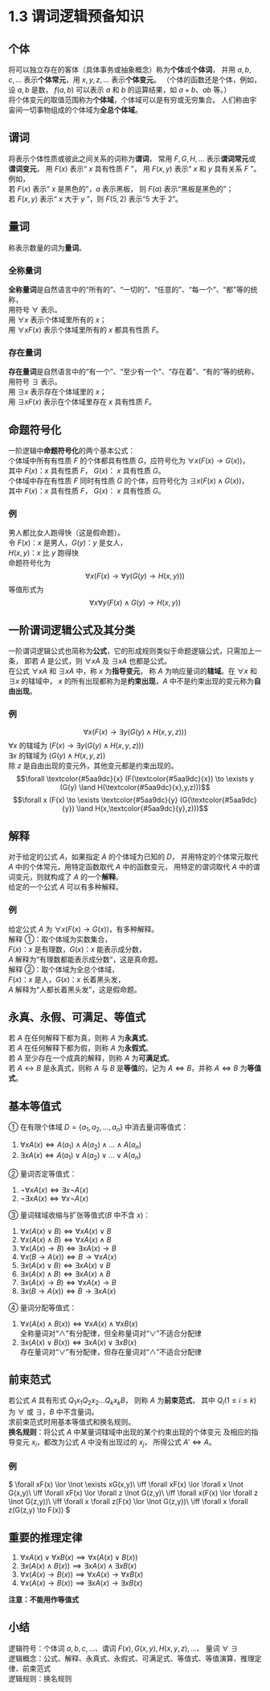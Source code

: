# 1.3 谓词逻辑预备知识

## 个体

将可以独立存在的客体（具体事务或抽象概念）称为**个体**或**个体词**，
并用 $a,b,c,...$ 表示**个体常元**，用 $x,y,z,...$ 表示**个体变元**。
（个体的函数还是个体，例如，设 $a,b$ 是数，
$f(a,b)$ 可以表示 $a$ 和 $b$ 的运算结果，如 $a+b$、$ab$ 等。）\
将个体变元的取值范围称为**个体域**，个体域可以是有穷或无穷集合。
人们称由宇宙间一切事物组成的个体域为**全总个体域**。

## 谓词

将表示个体性质或彼此之间关系的词称为**谓词**，
常用 $F,G,H,...$ 表示**谓词常元**或**谓词变元**，
用 $F(x)$ 表示“ $x$ 具有性质 $F$ ”，
用 $F(x,y)$ 表示“ $x$ 和 $y$ 具有关系 $F$ ”。\
例如，\
若 $F(x)$ 表示“ $x$ 是黑色的”，$a$ 表示黑板，
则 $F(a)$ 表示“黑板是黑色的”；\
若 $F(x,y)$ 表示“ $x$ 大于 $y$ ”，则 $F(5,2)$ 表示“5 大于 2”。

## 量词

称表示数量的词为**量词**。

### 全称量词

**全称量词**是自然语言中的“所有的”、“一切的”、“任意的”、“每一个”、“都”等的统称，\
用符号 $\forall$ 表示。\
用 $\forall x$ 表示个体域里所有的 $x$；\
用 $\forall x F(x)$ 表示个体域里所有的 $x$ 都具有性质 $F$。

### 存在量词

**存在量词**是自然语言中的“有一个”、“至少有一个”、“存在着”、“有的”等的统称，\
用符号 $\exists$ 表示。\
用 $\exists x$ 表示存在个体域里的 $x$；\
用 $\exists x F(x)$ 表示在个体域里存在 $x$ 具有性质 $F$。

## 命题符号化

一阶逻辑中**命题符号化**的两个基本公式：\
个体域中所有有性质 $F$ 的个体都具有性质 $G$，应符号化为
$\forall x (F(x) \to G(x))$，\
其中 $F(x)$：$x$ 具有性质 $F$， $G(x)$： $x$ 具有性质 $G$。\
个体域中存在有性质 $F$ 同时有性质 $G$ 的个体，应符号化为
$\exists x (F(x) \land G(x))$，\
其中 $F(x)$：$x$ 具有性质 $F$， $G(x)$： $x$ 具有性质 $G$。

### 例

男人都比女人跑得快（这是假命题）。\
令 $F(x)$：$x$ 是男人，$G(y)$：$y$ 是女人，\
$H(x,y)$：$x$ 比 $y$ 跑得快\
命题符号化为 $$\forall x (F(x) \to \forall y (G(y) \to H(x,y)))$$
等值形式为 $$\forall x \forall y (F(x) \land G(y) \to H(x,y))$$

## 一阶谓词逻辑公式及其分类

一阶谓词逻辑公式也简称为**公式**，它的形成规则类似于命题逻辑公式，只需加上一条，
即若 $A$ 是公式，则 $\forall x A$ 及 $\exists x A$ 也都是公式。\
在公式 $\forall x A$ 和 $\exists x A$ 中，称 $x$ 为**指导变元**，
称 $A$ 为响应量词的**辖域**。在 $\forall x$ 和 $\exists x$ 的辖域中，
$x$ 的所有出现都称为是**约束出现**，$A$ 中不是约束出现的变元称为**自由出现**。

### 例

$$\forall x (F(x) \to \exists y (G(y) \land H(x,y,z)))$$
$\forall x$ 的辖域为 $(F(x) \to \exists y (G(y) \land H(x,y,z)))$\
$\exists x$ 的辖域为 $(G(y) \land H(x,y,z))$\
除 $z$ 是自由出现的变元外，其他变元都是约束出现的。
$$\forall \textcolor{#5aa9dc}{x} (F(\textcolor{#5aa9dc}{x}) \to \exists y (G(y) \land H(\textcolor{#5aa9dc}{x},y,z)))$$
$$\forall x (F(x) \to \exists \textcolor{#5aa9dc}{y} (G(\textcolor{#5aa9dc}{y}) \land H(x,\textcolor{#5aa9dc}{y},z)))$$

## 解释

对于给定的公式 $A$，如果指定 $A$ 的个体域为已知的 $D$，
并用特定的个体常元取代 $A$ 中的个体常元，用特定函数取代 $A$ 中的函数变元，
用特定的谓词取代 $A$ 中的谓词变元，则就构成了 $A$ 的一个**解释**。\
给定的一个公式 $A$ 可以有多种解释。

### 例

给定公式 $A$ 为 $\forall x (F(x) \to G(x))$，有多种解释。\
解释 ①：取个体域为实数集合，\
$F(x)$：$x$ 是有理数，$G(x)$：$x$ 能表示成分数，\
$A$ 解释为“有理数都能表示成分数”，这是真命题。\
解释 ②：取个体域为全总个体域，\
$F(x)$：$x$ 是人，$G(x)$：$x$ 长着黑头发，\
$A$ 解释为“人都长着黑头发”，这是假命题。

## 永真、永假、可满足、等值式

若 $A$ 在任何解释下都为真，则称 $A$ 为**永真式**。\
若 $A$ 在任何解释下都为假，则称 $A$ 为**永假式**。\
若 $A$ 至少存在一个成真的解释，则称 $A$ 为**可满足式**。\
若 $A \leftrightarrow B$ 是永真式，则称 $A$ 与 $B$ 是**等值**的，记为 $A \iff B$，并称 $A \iff B$ 为**等值式**。

## 基本等值式

① 在有限个体域 $D=\{a_1,a_2,...,a_n\}$ 中消去量词等值式：
1. $\forall x A(x) \iff A(a_1) \land A(a_2) \land ... \land A(a_n)$
2. $\exists x A(x) \iff A(a_1) \lor A(a_2) \lor ... \lor A(a_n)$

② 量词否定等值式：
1. $\lnot \forall x A(x) \iff \exists x \lnot A(x)$
2. $\lnot \exists x A(x) \iff \forall x \lnot A(x)$

③ 量词辖域收缩与扩张等值式($B$ 中不含 $x$)：
1. $\forall x (A(x) \lor B) \iff \forall x A(x) \lor B$
2. $\forall x (A(x) \land B) \iff \forall x A(x) \land B$
3. $\forall x (A(x) \to B) \iff \exists x A(x) \to B$
4. $\forall x (B \to A(x)) \iff B \to \forall x A(x)$
5. $\exists x (A(x) \lor B) \iff \exists x A(x) \lor B$
6. $\exists x (A(x) \land B) \iff \exists x A(x) \land B$
7. $\exists x (A(x) \to B) \iff \forall x A(x) \to B$
8. $\exists x (B \to A(x)) \iff B \to \exists x A(x)$

④ 量词分配等值式：
1. $\forall x(A(x)\land B(x))\iff\forall xA(x)\land\forall xB(x)$\
全称量词对“$\land$”有分配律，但全称量词对“$\lor$”不适合分配律
2. $\exists x(A(x)\lor B(x))\iff\exists xA(x)\lor\exists xB(x)$\
存在量词对“$\lor$”有分配律，但存在量词对“$\land$”不适合分配律

## 前束范式

若公式 $A$ 具有形式 $Q_1 x_1 Q_2 x_2 ... Q_k x_k B$，
则称 $A$ 为**前束范式**，
其中 $Q_i(1 \leq i \leq k)$ 为 $\forall$ 或 $\exists$，$B$ 中不含量词。\
求前束范式时用基本等值式和换名规则。\
**换名规则**：将公式 $A$ 中某量词辖域中出现的某个约束出现的个体变元
及相应的指导变元 $x_i$，都改为公式 $A$ 中没有出现过的 $x_j$，
所得公式 $A' \iff A$。

### 例

$
\forall xF(x) \lor \lnot \exists xG(x,y)\\
\iff \forall xF(x) \lor \forall x \lnot G(x,y)\\
\iff \forall xF(x) \lor \forall z \lnot G(z,y)\\
\iff \forall x(F(x) \lor \forall z \lnot G(z,y))\\
\iff \forall x \forall z(F(x) \lor \lnot G(z,y))\\
\iff \forall x \forall z(G(z,y) \to F(x))
$

## 重要的推理定律
1. $\forall xA(x)\lor\forall xB(x)\implies\forall x(A(x)\lor B(x))$
2. $\exists x(A(x)\land B(x))\implies\exists xA(x)\land\exists xB(x)$
3. $\forall x(A(x)\to B(x))\implies\forall xA(x) \to \forall xB(x)$
4. $\forall x(A(x)\to B(x))\implies\exists xA(x) \to \exists xB(x)$

**注意：不能用作等值式**

## 小结
逻辑符号：个体词 $a,b,c,...$、谓词 $F(x), G(x,y), H(x,y,z), ...$、
量词 $\forall$ $\exists$\
逻辑概念：公式、解释、永真式、永假式、可满足式、等值式、等值演算、推理定律、前束范式\
逻辑规则：换名规则